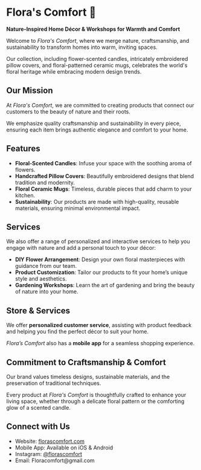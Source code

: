 <h1>Flora's Comfort 🌸</h1>
<p><strong>Nature-Inspired Home Décor & Workshops for Warmth and Comfort</strong></p>

<p>Welcome to <em>Flora's Comfort</em>, where we merge nature, craftsmanship, and sustainability to transform homes into warm, inviting spaces.</p>
<p>Our collection, including flower-scented candles, intricately embroidered pillow covers, and floral-patterned ceramic mugs, celebrates the world's floral heritage while embracing modern design trends.</p>

<h2>Our Mission</h2>
<p>At <em>Flora's Comfort</em>, we are committed to creating products that connect our customers to the beauty of nature and their roots.</p>
<p>We emphasize quality craftsmanship and sustainability in every piece, ensuring each item brings authentic elegance and comfort to your home.</p>

<h2>Features</h2>
<ul>
  <li><strong>Floral-Scented Candles</strong>: Infuse your space with the soothing aroma of flowers.</li>
  <li><strong>Handcrafted Pillow Covers</strong>: Beautifully embroidered designs that blend tradition and modernity.</li>
  <li><strong>Floral Ceramic Mugs</strong>: Timeless, durable pieces that add charm to your kitchen.</li>
  <li><strong>Sustainability</strong>: Our products are made with high-quality, reusable materials, ensuring minimal environmental impact.</li>
</ul>

<h2>Services</h2>
<p>We also offer a range of personalized and interactive services to help you engage with nature and add a personal touch to your décor:</p>
<ul>
  <li><strong>DIY Flower Arrangement</strong>: Design your own floral masterpieces with guidance from our team.</li>
  <li><strong>Product Customization</strong>: Tailor our products to fit your home’s unique style and aesthetics.</li>
  <li><strong>Gardening Workshops</strong>: Learn the art of gardening and bring the beauty of nature into your home.</li>
</ul>

<h2>Store & Services</h2>
<p>We offer <strong>personalized customer service</strong>, assisting with product feedback and helping you find the perfect décor to suit your home.</p>
<p><em>Flora’s Comfort</em> also has a <strong>mobile app</strong> for a seamless shopping experience.</p>

<h2>Commitment to Craftsmanship & Comfort</h2>
<p>Our brand values timeless designs, sustainable materials, and the preservation of traditional techniques.</p>
<p>Every product at <em>Flora's Comfort</em> is thoughtfully crafted to enhance your living space, whether through a delicate floral pattern or the comforting glow of a scented candle.</p>

<h2>Connect with Us</h2>
<ul>
  <li>Website: <a href="https://melodytanyongxin.wixsite.com/florascomfort">florascomfort.com</a></li>
  <li>Mobile App: Available on iOS & Android</li>
  <li>Instagram: <a href="https://instagram.com/florascomfort">@florascomfort</a></li>
	<li>Email: Floracomfort@gmail.com</li>
</ul>
